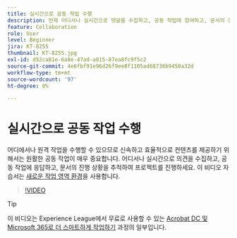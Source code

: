 ```yaml
---
title: 실시간으로 공동 작업 수행
description: 언제 어디서나 실시간으로 댓글을 수집하고, 공동 작업에 참여하고, 문서의 진행 상황을 추적하여 프로젝트를 진행하세요.
feature: Collaboration
role: User
level: Beginner
jira: KT-8255
thumbnail: KT-8255.jpg
exl-id: d52ca81e-6a8e-47ad-a815-87ea8fc9f5c2
source-git-commit: 4e6fbf91e96d26f9ee8f1105ad68738b9450a32d
workflow-type: tm+mt
source-wordcount: '97'
ht-degree: 0%

---
```


# 실시간으로 공동 작업 수행

어디에서나 원격 작업을 수행할 수 있으므로 신속하고 효율적으로 컨텐츠를 제공하기 위해서는 원활한 공동 작업이 매우 중요합니다. 어디서나 실시간으로 의견을 수집하고, 공동 작업에 응답하고, 문서의 진행 상황을 추적하여 프로젝트를 진행하세요. 이 비디오 자습서는 [새로운 작업 영역 환경](new-workspace.md)을 사용합니다.

>[!VIDEO](https://video.tv.adobe.com/v/337500?quality=12&learn=on&hidetitle=true)

>[!TIP]
>
>이 비디오는 Experience League에서 무료로 사용할 수 있는 [Acrobat DC 및 Microsoft 365로 더 스마트하게 작업하기](https://experienceleague.adobe.com/?recommended=Acrobat-U-1-2021.microsoft365) 과정의 일부입니다.
